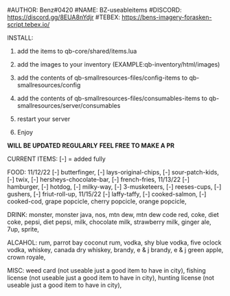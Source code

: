 #AUTHOR: Benz#0420
#NAME: BZ-useableitems
#DISCORD: https://discord.gg/8EUA8nYdjr
#TEBEX: https://bens-imagery-forasken-script.tebex.io/

INSTALL:
1. add the items to qb-core/shared/items.lua

2. add the images to your inventory (EXAMPLE:qb-inventory/html/images)

3. add the contents of qb-smallresources-files/config-items to qb-smallresources/config

4. add the contents of qb-smallresources-files/consumables-items to qb-smallresources/server/consumables

5. restart your server 

6. Enjoy

**WILL BE UPDATED REGULARLY** 
**FEEL FREE TO MAKE A PR** 

CURRENT ITEMS:  [-] = added fully

FOOD:
11/12/22
[-] butterfinger, 
[-] lays-original-chips,
[-] sour-patch-kids,
[-] twix,
[-] hersheys-chocolate-bar,
[-] french-fries,
11/13/22
[-] hamburger,
[-] hotdog,
[-] milky-way,
[-] 3-musketeers,
[-] reeses-cups,
[-] gushers,
[-] friut-roll-up,
11/15/22
[-] laffy-taffy,
[-] cooked-salmon,
[-] cooked-cod,
grape popcicle,
cherry popcicle,
orange popcicle,

DRINK:
monster,
monster java,
nos,
mtn dew,
mtn dew code red,
coke,
diet coke,
pepsi,
diet pepsi,
milk,
chocolate milk,
strawberry milk,
ginger ale,
7up,
sprite,


ALCAHOL:
rum,
parrot bay coconut rum,
vodka,
shy blue vodka,
five oclock vodka,
whiskey,
canada dry whiskey,
brandy,
e & j brandy,
e & j green apple,
crown royale,

MISC:
weed card (not useable just a good item to have in city),
fishing license (not useable just a good item to have in city),
hunting license (not useable just a good item to have in city),